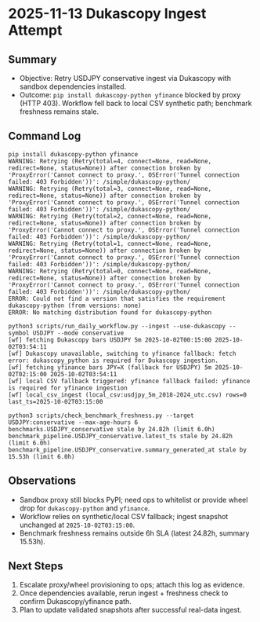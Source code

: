 # 2025-11-13 Dukascopy Ingest Attempt

## Summary
- Objective: Retry USDJPY conservative ingest via Dukascopy with sandbox dependencies installed.
- Outcome: `pip install dukascopy-python yfinance` blocked by proxy (HTTP 403). Workflow fell back to local CSV synthetic path; benchmark freshness remains stale.

## Command Log
```
pip install dukascopy-python yfinance
WARNING: Retrying (Retry(total=4, connect=None, read=None, redirect=None, status=None)) after connection broken by 'ProxyError('Cannot connect to proxy.', OSError('Tunnel connection failed: 403 Forbidden'))': /simple/dukascopy-python/
WARNING: Retrying (Retry(total=3, connect=None, read=None, redirect=None, status=None)) after connection broken by 'ProxyError('Cannot connect to proxy.', OSError('Tunnel connection failed: 403 Forbidden'))': /simple/dukascopy-python/
WARNING: Retrying (Retry(total=2, connect=None, read=None, redirect=None, status=None)) after connection broken by 'ProxyError('Cannot connect to proxy.', OSError('Tunnel connection failed: 403 Forbidden'))': /simple/dukascopy-python/
WARNING: Retrying (Retry(total=1, connect=None, read=None, redirect=None, status=None)) after connection broken by 'ProxyError('Cannot connect to proxy.', OSError('Tunnel connection failed: 403 Forbidden'))': /simple/dukascopy-python/
WARNING: Retrying (Retry(total=0, connect=None, read=None, redirect=None, status=None)) after connection broken by 'ProxyError('Cannot connect to proxy.', OSError('Tunnel connection failed: 403 Forbidden'))': /simple/dukascopy-python/
ERROR: Could not find a version that satisfies the requirement dukascopy-python (from versions: none)
ERROR: No matching distribution found for dukascopy-python
```

```
python3 scripts/run_daily_workflow.py --ingest --use-dukascopy --symbol USDJPY --mode conservative
[wf] fetching Dukascopy bars USDJPY 5m 2025-10-02T00:15:00 2025-10-02T03:54:11
[wf] Dukascopy unavailable, switching to yfinance fallback: fetch error: dukascopy_python is required for Dukascopy ingestion.
[wf] fetching yfinance bars JPY=X (fallback for USDJPY) 5m 2025-10-02T02:15:00 2025-10-02T03:54:11
[wf] local CSV fallback triggered: yfinance fallback failed: yfinance is required for yfinance ingestion
[wf] local_csv_ingest (local_csv:usdjpy_5m_2018-2024_utc.csv) rows=0 last_ts=2025-10-02T03:15:00
```

```
python3 scripts/check_benchmark_freshness.py --target USDJPY:conservative --max-age-hours 6
benchmarks.USDJPY_conservative stale by 24.82h (limit 6.0h)
benchmark_pipeline.USDJPY_conservative.latest_ts stale by 24.82h (limit 6.0h)
benchmark_pipeline.USDJPY_conservative.summary_generated_at stale by 15.53h (limit 6.0h)
```

## Observations
- Sandbox proxy still blocks PyPI; need ops to whitelist or provide wheel drop for `dukascopy-python` and `yfinance`.
- Workflow relies on synthetic/local CSV fallback; ingest snapshot unchanged at `2025-10-02T03:15:00`.
- Benchmark freshness remains outside 6h SLA (latest 24.82h, summary 15.53h).

## Next Steps
1. Escalate proxy/wheel provisioning to ops; attach this log as evidence.
2. Once dependencies available, rerun ingest + freshness check to confirm Dukascopy/yfinance path.
3. Plan to update validated snapshots after successful real-data ingest.

